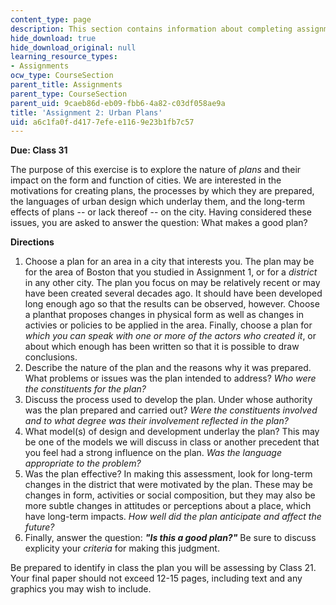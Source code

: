 ```yaml
---
content_type: page
description: This section contains information about completing assignment 2.
hide_download: true
hide_download_original: null
learning_resource_types:
- Assignments
ocw_type: CourseSection
parent_title: Assignments
parent_type: CourseSection
parent_uid: 9caeb86d-eb09-fbb6-4a82-c03df058ae9a
title: 'Assignment 2: Urban Plans'
uid: a6c1fa0f-d417-7efe-e116-9e23b1fb7c57
---
```


**Due: Class 31**

The purpose of this exercise is to explore the nature of _plans_ and their impact on the form and function of cities. We are interested in the motivations for creating plans, the processes by which they are prepared, the languages of urban design which underlay them, and the long-term effects of plans -- or lack thereof -- on the city. Having considered these issues, you are asked to answer the question: What makes a good plan?

**Directions**

1.  Choose a plan for an area in a city that interests you. The plan may be for the area of Boston that you studied in Assignment 1, or for a _district_ in any other city. The plan you focus on may be relatively recent or may have been created several decades ago. It should have been developed long enough ago so that the results can be observed, however. Choose a planthat proposes changes in physical form as well as changes in activies or policies to be applied in the area. Finally, choose a plan for _which you can speak with one or more of the actors who created it_, or about which enough has been written so that it is possible to draw conclusions.
2.  Describe the nature of the plan and the reasons why it was prepared. What problems or issues was the plan intended to address? _Who were the constituents for the plan?_
3.  Discuss the process used to develop the plan. Under whose authority was the plan prepared and carried out? _Were the constituents involved and to what degree was their involvement reflected in the plan?_
4.  What model(s) of design and development underlay the plan? This may be one of the models we will discuss in class or another precedent that you feel had a strong influence on the plan. _Was the language appropriate to the problem?_
5.  Was the plan effective? In making this assessment, look for long-term changes in the district that were motivated by the plan. These may be changes in form, activities or social composition, but they may also be more subtle changes in attitudes or perceptions about a place, which have long-term impacts. _How well did the plan anticipate and affect the future?_
6.  Finally, answer the question: _**"Is this a good plan?"**_ Be sure to discuss explicity your _criteria_ for making this judgment.

Be prepared to identify in class the plan you will be assessing by Class 21. Your final paper should not exceed 12-15 pages, including text and any graphics you may wish to include.
